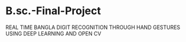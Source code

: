 # B.sc.-Final-Project
REAL TIME BANGLA DIGIT RECOGNITION THROUGH HAND GESTURES USING DEEP LEARNING AND OPEN CV 
